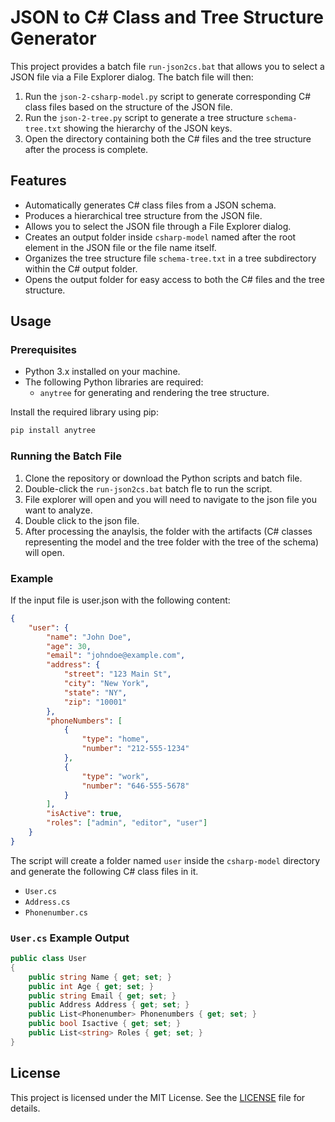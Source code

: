 
# JSON to C# Class and Tree Structure Generator

This project provides a batch file `run-json2cs.bat` that allows you to select a JSON file via a File Explorer dialog. The batch file will then:

1. Run the `json-2-csharp-model.py` script to generate corresponding C# class files based on the structure of the JSON file.
2. Run the `json-2-tree.py` script to generate a tree structure `schema-tree.txt` showing the hierarchy of the JSON keys.
3. Open the directory containing both the C# files and the tree structure after the process is complete.

## Features

- Automatically generates C# class files from a JSON schema.
- Produces a hierarchical tree structure from the JSON file.
- Allows you to select the JSON file through a File Explorer dialog.
- Creates an output folder inside `csharp-model` named after the root element in the JSON file or the file name itself.
- Organizes the tree structure file `schema-tree.txt` in a tree subdirectory within the C# output folder.
- Opens the output folder for easy access to both the C# files and the tree structure.

## Usage

### Prerequisites

- Python 3.x installed on your machine.
- The following Python libraries are required:
  - `anytree` for generating and rendering the tree structure.

Install the required library using pip:
```bash
pip install anytree
```

### Running the Batch File
1. Clone the repository or download the Python scripts and batch file.
2. Double-click the `run-json2cs.bat` batch fle to run the script.
3. File explorer will open and you will need to navigate to the json file you want to analyze.
4. Double click to the json file.
5. After processing the anaylsis, the folder with the artifacts (C# classes representing the model and the tree folder with the tree of the schema) will open.


### Example
If the input file is user.json with the following content:
```json
{
    "user": {
        "name": "John Doe",
        "age": 30,
        "email": "johndoe@example.com",
        "address": {
            "street": "123 Main St",
            "city": "New York",
            "state": "NY",
            "zip": "10001"
        },
        "phoneNumbers": [
            {
                "type": "home",
                "number": "212-555-1234"
            },
            {
                "type": "work",
                "number": "646-555-5678"
            }
        ],
        "isActive": true,
        "roles": ["admin", "editor", "user"]
    }
}
```

The script will create a folder named `user` inside the `csharp-model` directory and generate the following C# class files in it.
- `User.cs`
- `Address.cs`
- `Phonenumber.cs`

### `User.cs` Example Output

```csharp
public class User
{
    public string Name { get; set; }
    public int Age { get; set; }
    public string Email { get; set; }
    public Address Address { get; set; }
    public List<Phonenumber> Phonenumbers { get; set; }
    public bool Isactive { get; set; }
    public List<string> Roles { get; set; }
}
```

## License
This project is licensed under the MIT License. See the [LICENSE](./LICENSE) file for details.